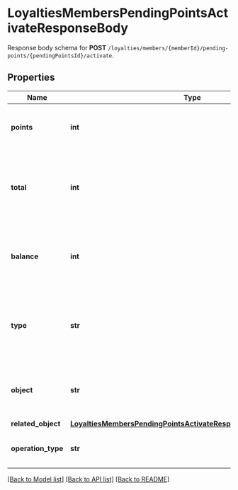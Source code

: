 # LoyaltiesMembersPendingPointsActivateResponseBody

Response body schema for **POST** `/loyalties/members/{memberId}/pending-points/{pendingPointsId}/activate`.

## Properties

Name | Type | Description | Notes
------------ | ------------- | ------------- | -------------
**points** | **int** | The number of pending points added to the loyalty card. | [optional] 
**total** | **int** | Total number of points incurred over the lifespan of the loyalty card, minus the expired points. | [optional] 
**balance** | **int** | The current number of loyalty points after the pendint points have been added. | [optional] 
**type** | **str** | The type of the voucher being modified. For pending points, it is always &#x60;loyalty_card&#x60;. | [optional] [default to 'loyalty_card']
**object** | **str** | The type of the object represented by JSON. Default is &#x60;balance&#x60;. | [optional] [default to 'balance']
**related_object** | [**LoyaltiesMembersPendingPointsActivateResponseBodyRelatedObject**](LoyaltiesMembersPendingPointsActivateResponseBodyRelatedObject.md) |  | [optional] 
**operation_type** | **str** | The type of the operation being performed. | [optional] [default to 'MANUAL']

[[Back to Model list]](../README.md#documentation-for-models) [[Back to API list]](../README.md#documentation-for-api-endpoints) [[Back to README]](../README.md)


